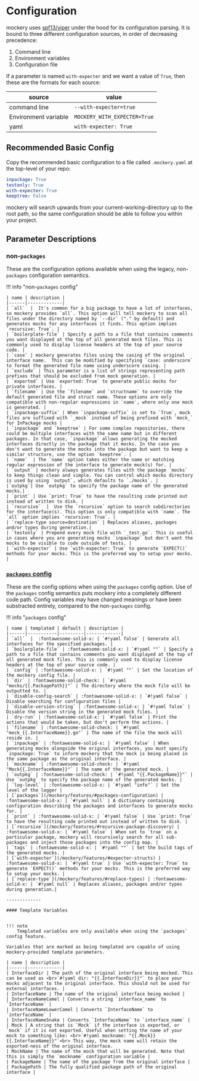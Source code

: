 Configuration
==============

mockery uses [spf13/viper](https://github.com/spf13/viper) under the hood for its configuration parsing. It is bound to three different configuration sources, in order of decreasing precedence:

1. Command line
2. Environment variables
3. Configuration file

If a parameter is named `with-expecter` and we want a value of `True`, then these are the formats for each source:

| source | value |
|--------|-------|
| command line | `--with-expecter=true` |
| Environment variable | `MOCKERY_WITH_EXPECTER=True` |
| yaml | `with-expecter: True` |

Recommended Basic Config
-------------------------

Copy the recommended basic configuration to a file called `.mockery.yaml` at the top-level of your repo:

```yaml title=".mockery.yaml"
inpackage: True
testonly: True
with-expecter: True
keeptree: False
```

mockery will search upwards from your current-working-directory up to the root path, so the same configuration should be able to follow you within your project.

Parameter Descriptions
-----------------------

### non-`packages`

These are the configuration options available when using the legacy, non-`packages` configuration semantics.

!!! info "non-`packages` config"

    | name | description |
    |------|-------------|
    | `all`  |  It's common for a big package to have a lot of interfaces, so mockery provides `all`. This option will tell mockery to scan all files under the directory named by `--dir` ("." by default) and generates mocks for any interfaces it finds. This option implies `recursive: True`. |
    | `boilerplate-file` | Specify a path to a file that contains comments you want displayed at the top of all generated mock files. This is commonly used to display license headers at the top of your source code. |
    | `case` | mockery generates files using the casing of the original interface name.  This can be modified by specifying `case: underscore` to format the generated file name using underscore casing. |
    | `exclude` | This parameter is a list of strings representing path prefixes that should be excluded from mock generation. |
    | `exported` | Use `exported: True` to generate public mocks for private interfaces. |
    | `filename` | Use the `filename` and `structname` to override the default generated file and struct name. These options are only compatible with non-regular expressions in `name`, where only one mock is generated. |
    | `inpackage-suffix` | When `inpackage-suffix` is set to `True`, mock files are suffixed with `_mock` instead of being prefixed with `mock_` for InPackage mocks |
    | `inpackage` and `keeptree` | For some complex repositories, there could be multiple interfaces with the same name but in different packages. In that case, `inpackage` allows generating the mocked interfaces directly in the package that it mocks. In the case you don't want to generate the mocks into the package but want to keep a similar structure, use the option `keeptree`. |
    | `name`  | The `name` option takes either the name or matching regular expression of the interface to generate mock(s) for. |
    | `output` | mockery always generates files with the package `mocks` to keep things clean and simple. You can control which mocks directory is used by using `output`, which defaults to `./mocks`. |
    |`outpkg`| Use `outpkg` to specify the package name of the generated mocks.|
    | `print` | Use `print: True` to have the resulting code printed out instead of written to disk. |
    | `recursive`  |  Use the `recursive` option to search subdirectories for the interface(s). This option is only compatible with `name`. The `all` option implies `recursive: True`. |
    | `replace-type source=destination` | Replaces aliases, packages and/or types during generation.|
    | `testonly` | Prepend every mock file with `_test.go`. This is useful in cases where you are generating mocks `inpackage` but don't want the mocks to be visible to code outside of tests. |
    | `with-expecter` | Use `with-expecter: True` to generate `EXPECT()` methods for your mocks. This is the preferred way to setup your mocks. |

### [`packages` config](/mockery/features/#packages-configuration)

These are the config options when using the `packages` config option. Use of the `packages` config semantics puts mockery into a completely different code path. Config variables may have changed meanings or have been substracted entirely, compared to the non-`packages` config.

!!! info "`packages` config"

    | name | templated | default | description |
    |------|-----------|---------|-------------|
    | `all`  |  :fontawesome-solid-x: | `#!yaml false` | Generate all interfaces for the specified packages. |
    | `boilerplate-file` | :fontawesome-solid-x: | `#!yaml ""` | Specify a path to a file that contains comments you want displayed at the top of all generated mock files. This is commonly used to display license headers at the top of your source code. |
    | `config` | :fontawesome-solid-x: | `#!yaml ""` | Set the location of the mockery config file. |
    | `dir` | :fontawesome-solid-check: | `#!yaml "mocks/{{.PackagePath}}"` | The directory where the mock file will be outputted to. |
    | `disable-config-search` | :fontawesome-solid-x: | `#!yaml false` | Disable searching for configuration files |
    | `disable-version-string` | :fontawesome-solid-x: | `#!yaml false` | Disable the version string in the generated mock files. |
    | `dry-run` | :fontawesome-solid-x: | `#!yaml false` | Print the actions that would be taken, but don't perform the actions. |
    | `filename` | :fontawesome-solid-check: | `#!yaml "mock_{{.InterfaceName}}.go"` | The name of the file the mock will reside in. |
    | `inpackage` | :fontawesome-solid-x: | `#!yaml false` | When generating mocks alongside the original interfaces, you must specify `inpackage: True` to inform mockery that the mock is being placed in the same package as the original interface. |
    | `mockname` | :fontawesome-solid-check: | `#!yaml "Mock{{.InterfaceName}}"` | The name of the generated mock. | 
    | `outpkg` | :fontawesome-solid-check: | `#!yaml "{{.PackageName}}"` | Use `outpkg` to specify the package name of the generated mocks. |
    | `log-level` | :fontawesome-solid-x: | `#!yaml "info"` | Set the level of the logger |
    | [`packages`](/mockery/features/#packages-configuration) | :fontawesome-solid-x: | `#!yaml null` | A dictionary containing configuration describing the packages and interfaces to generate mocks for. |
    | `print` | :fontawesome-solid-x: | `#!yaml false` | Use `print: True` to have the resulting code printed out instead of written to disk. |
    | [`recursive`](/mockery/features/#recursive-package-discovery) | :fontawesome-solid-x: | `#!yaml false` | When set to `true` on a particular package, mockery will recursively search for all sub-packages and inject those packages into the config map. |
    | `tags` | :fontawesome-solid-x: | `#!yaml ""` | Set the build tags of the generated mocks. |
    | [`with-expecter`](/mockery/features/#expecter-structs) | :fontawesome-solid-x: | `#!yaml true` | Use `with-expecter: True` to generate `EXPECT()` methods for your mocks. This is the preferred way to setup your mocks. |
    | [`replace-type`](/mockery/features/#replace-types) | :fontawesome-solid-x: | `#!yaml null` | Replaces aliases, packages and/or types during generation.|

    -------------

    #### Template Variables
    

    !!! note
        Templated variables are only available when using the `packages` config feature.

    Variables that are marked as being templated are capable of using mockery-provided template parameters.

    | name | description |
    |------|-------------|
    | InterfaceDir | The path of the original interface being mocked. This can be used as <br>`#!yaml dir: "{{.InterfaceDir}}"` to place your mocks adjacent to the original interface. This should not be used for external interfaces. |
    | InterfaceName | The name of the original interface being mocked |
    | InterfaceNameCamel | Converts a string `interface_name` to `InterfaceName` |
    | InterfaceNameLowerCamel | Converts `InterfaceName` to `interfaceName` |
    | InterfaceNameSnake | Converts `InterfaceName` to `interface_name` |
    | Mock | A string that is `Mock` if the interface is exported, or `mock` if it is not exported. Useful when setting the name of your mock to something like: <br>`#!yaml mockname: "{{.Mock}}{{.InterfaceName}}"`<br> This way, the mock name will retain the exported-ness of the original interface.
    | MockName | The name of the mock that will be generated. Note that this is simply the `mockname` configuration variable |
    | PackageName | The name of the package from the original interface |
    | PackagePath | The fully qualified package path of the original interface |
